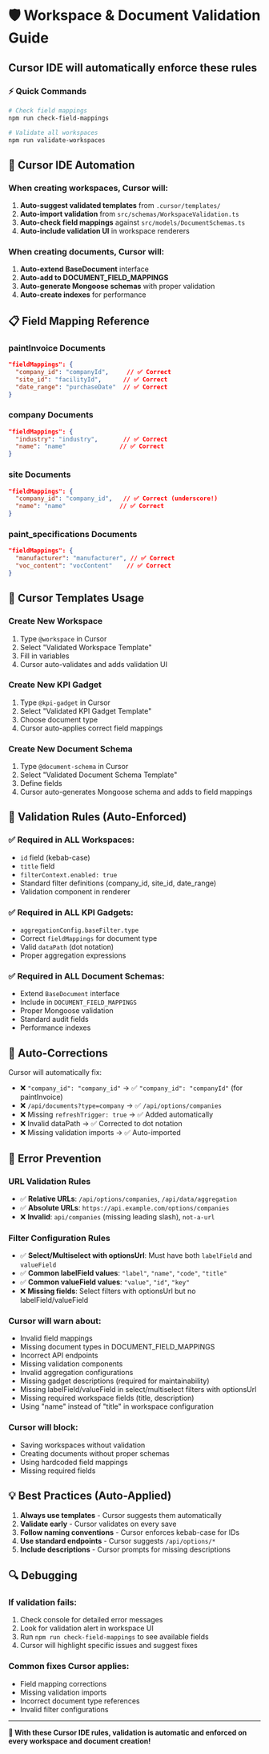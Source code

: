 # 🛡️ Workspace & Document Validation Guide

## Cursor IDE will automatically enforce these rules

### ⚡ Quick Commands

```bash
# Check field mappings
npm run check-field-mappings

# Validate all workspaces  
npm run validate-workspaces
```

## 🎯 Cursor IDE Automation

### When creating workspaces, Cursor will:

1. **Auto-suggest validated templates** from `.cursor/templates/`
2. **Auto-import validation** from `src/schemas/WorkspaceValidation.ts`
3. **Auto-check field mappings** against `src/models/DocumentSchemas.ts`
4. **Auto-include validation UI** in workspace renderers

### When creating documents, Cursor will:

1. **Auto-extend BaseDocument** interface
2. **Auto-add to DOCUMENT_FIELD_MAPPINGS** 
3. **Auto-generate Mongoose schemas** with proper validation
4. **Auto-create indexes** for performance

## 📋 Field Mapping Reference

### paintInvoice Documents
```json
"fieldMappings": {
  "company_id": "companyId",     // ✅ Correct
  "site_id": "facilityId",      // ✅ Correct  
  "date_range": "purchaseDate"  // ✅ Correct
}
```

### company Documents  
```json
"fieldMappings": {
  "industry": "industry",       // ✅ Correct
  "name": "name"               // ✅ Correct
}
```

### site Documents
```json
"fieldMappings": {
  "company_id": "company_id",   // ✅ Correct (underscore!)
  "name": "name"               // ✅ Correct
}
```

### paint_specifications Documents
```json
"fieldMappings": {
  "manufacturer": "manufacturer", // ✅ Correct
  "voc_content": "vocContent"    // ✅ Correct
}
```

## 🚀 Cursor Templates Usage

### Create New Workspace
1. Type `@workspace` in Cursor
2. Select "Validated Workspace Template"
3. Fill in variables
4. Cursor auto-validates and adds validation UI

### Create New KPI Gadget  
1. Type `@kpi-gadget` in Cursor
2. Select "Validated KPI Gadget Template"
3. Choose document type
4. Cursor auto-applies correct field mappings

### Create New Document Schema
1. Type `@document-schema` in Cursor  
2. Select "Validated Document Schema Template"
3. Define fields
4. Cursor auto-generates Mongoose schema and adds to field mappings

## 🔧 Validation Rules (Auto-Enforced)

### ✅ Required in ALL Workspaces:
- `id` field (kebab-case)
- `title` field
- `filterContext.enabled: true`
- Standard filter definitions (company_id, site_id, date_range)
- Validation component in renderer

### ✅ Required in ALL KPI Gadgets:
- `aggregationConfig.baseFilter.type` 
- Correct `fieldMappings` for document type
- Valid `dataPath` (dot notation)
- Proper aggregation expressions

### ✅ Required in ALL Document Schemas:
- Extend `BaseDocument` interface
- Include in `DOCUMENT_FIELD_MAPPINGS`
- Proper Mongoose validation
- Standard audit fields
- Performance indexes

## 🎯 Auto-Corrections

Cursor will automatically fix:

- ❌ `"company_id": "company_id"` → ✅ `"company_id": "companyId"` (for paintInvoice)
- ❌ `/api/documents?type=company` → ✅ `/api/options/companies`
- ❌ Missing `refreshTrigger: true` → ✅ Added automatically
- ❌ Invalid dataPath → ✅ Corrected to dot notation
- ❌ Missing validation imports → ✅ Auto-imported

## 🚨 Error Prevention

### URL Validation Rules
- ✅ **Relative URLs**: `/api/options/companies`, `/api/data/aggregation`
- ✅ **Absolute URLs**: `https://api.example.com/options/companies`
- ❌ **Invalid**: `api/companies` (missing leading slash), `not-a-url`

### Filter Configuration Rules
- ✅ **Select/Multiselect with optionsUrl**: Must have both `labelField` and `valueField`
- ✅ **Common labelField values**: `"label"`, `"name"`, `"code"`, `"title"`
- ✅ **Common valueField values**: `"value"`, `"id"`, `"key"`
- ❌ **Missing fields**: Select filters with optionsUrl but no labelField/valueField

### Cursor will warn about:
- Invalid field mappings
- Missing document types in DOCUMENT_FIELD_MAPPINGS
- Incorrect API endpoints
- Missing validation components
- Invalid aggregation configurations
- Missing gadget descriptions (required for maintainability)
- Missing labelField/valueField in select/multiselect filters with optionsUrl
- Missing required workspace fields (title, description)
- Using "name" instead of "title" in workspace configuration

### Cursor will block:
- Saving workspaces without validation
- Creating documents without proper schemas
- Using hardcoded field mappings
- Missing required fields

## 💡 Best Practices (Auto-Applied)

1. **Always use templates** - Cursor suggests them automatically
2. **Validate early** - Cursor validates on every save
3. **Follow naming conventions** - Cursor enforces kebab-case for IDs
4. **Use standard endpoints** - Cursor suggests `/api/options/*`
5. **Include descriptions** - Cursor prompts for missing descriptions

## 🔍 Debugging

### If validation fails:
1. Check console for detailed error messages
2. Look for validation alert in workspace UI
3. Run `npm run check-field-mappings` to see available fields
4. Cursor will highlight specific issues and suggest fixes

### Common fixes Cursor applies:
- Field mapping corrections
- Missing validation imports  
- Incorrect document type references
- Invalid filter configurations

---

**🎉 With these Cursor IDE rules, validation is automatic and enforced on every workspace and document creation!**

